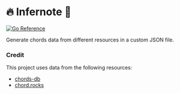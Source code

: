 # 🔥 Infernote 🎵
[![Go Reference](https://pkg.go.dev/badge/github.com/demonyze/infernote.svg)](https://pkg.go.dev/github.com/demonyze/infernote)

Generate chords data from different resources in a custom JSON file.

### Credit

This project uses data from the following resources:

- [chords-db](https://github.com/tombatossals/chords-db)
- [chord.rocks](https://chord.rocks)
